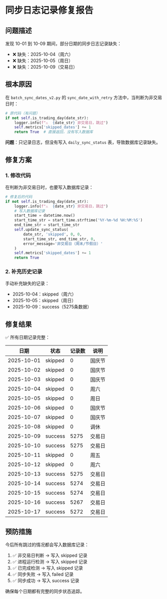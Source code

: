 # 同步日志记录修复报告

## 问题描述

发现 10-01 到 10-09 期间，部分日期的同步日志记录缺失：
- ❌ 缺失：2025-10-04（周六）
- ❌ 缺失：2025-10-05（周日）
- ❌ 缺失：2025-10-09（交易日）

## 根本原因

在 `batch_sync_dates_v2.py` 的 `sync_date_with_retry` 方法中，当判断为非交易日时：

```python
# 原代码（有问题）
if not self.is_trading_day(date_str):
    logger.info(f"⚠️  {date_str} 非交易日，跳过")
    self.metrics['skipped_dates'] += 1
    return True  # 直接返回，没有写入数据库
```

**问题**：只记录日志，但没有写入 `daily_sync_status` 表，导致数据库记录缺失。

## 修复方案

### 1. 修改代码

在判断为非交易日时，也要写入数据库记录：

```python
# 修复后的代码
if not self.is_trading_day(date_str):
    logger.info(f"⚠️  {date_str} 非交易日，跳过")
    # 写入数据库记录
    start_time = datetime.now()
    start_time_str = start_time.strftime('%Y-%m-%d %H:%M:%S')
    end_time_str = start_time_str
    self.update_sync_status(
        date_str, 'skipped', 0, 0,
        start_time_str, end_time_str, 0,
        error_message='非交易日（周末/节假日）'
    )
    self.metrics['skipped_dates'] += 1
    return True
```

### 2. 补充历史记录

手动补充缺失的记录：
- 2025-10-04：skipped（周六）
- 2025-10-05：skipped（周日）
- 2025-10-09：success（5275条数据）

## 修复结果

✅ 所有日期记录完整：

| 日期 | 状态 | 记录数 | 说明 |
|------|------|--------|------|
| 2025-10-01 | skipped | 0 | 国庆节 |
| 2025-10-02 | skipped | 0 | 国庆节 |
| 2025-10-03 | skipped | 0 | 国庆节 |
| 2025-10-04 | skipped | 0 | 周六 |
| 2025-10-05 | skipped | 0 | 周日 |
| 2025-10-06 | skipped | 0 | 国庆节 |
| 2025-10-07 | skipped | 0 | 国庆节 |
| 2025-10-08 | skipped | 0 | 调休 |
| 2025-10-09 | success | 5275 | 交易日 |
| 2025-10-10 | success | 5275 | 交易日 |
| 2025-10-11 | skipped | 0 | 周五 |
| 2025-10-12 | skipped | 0 | 周六 |
| 2025-10-13 | success | 5275 | 交易日 |
| 2025-10-14 | success | 5274 | 交易日 |
| 2025-10-15 | success | 5274 | 交易日 |
| 2025-10-16 | success | 5267 | 交易日 |
| 2025-10-17 | success | 5272 | 交易日 |

## 预防措施

今后所有跳过的情况都会写入数据库记录：
1. ✅ 非交易日判断 → 写入 skipped 记录
2. ✅ 进程运行检测 → 写入 skipped 记录
3. ✅ 已完成检测 → 写入 skipped 记录
4. ✅ 同步失败 → 写入 failed 记录
5. ✅ 同步成功 → 写入 success 记录

确保每个日期都有完整的同步状态追踪。
